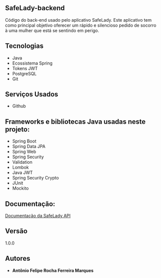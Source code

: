 ## SafeLady-backend
Código do back-end usado pelo aplicativo SafeLady. Este aplicativo tem como principal objetivo oferecer um rápido e silencioso pedido de socorro à uma mulher que está se sentindo em perigo.

## Tecnologias

* Java
* Ecossistema Spring
* Tokens JWT
* PostgreSQL
* Git

## Serviços Usados

* Github

## Frameworks e bibliotecas Java usadas neste projeto:

* Spring Boot
* Spring Data JPA
* Spring Web
* Spring Security
* Validation
* Lombok
* Java JWT
* Spring Security Crypto
* JUnit
* Mockito

## Documentação:
[Documentação da SafeLady API](DOCUMENTATION.md)

## Versão
1.0.0

## Autores

* **Antônio Felipe Rocha Ferreira Marques** 
